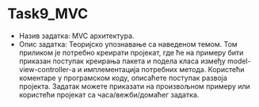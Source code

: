 # Task9_MVC

- Назив задатка: MVC архитектура. 
- Опис задатка: Теоријско упознавање са наведеном темом. Том приликом је потребно креирати пројекат, где ће на примеру бити приказан 
поступак креирања пакета и подела класа између model-view-controller-a и имплементација потребних метода. Користећи коментаре у 
програмском коду, описаћете поступак развоја пројекта. Задатак можете приказати на произвољном примеру или користећи пројекат са 
часа/вежби/домаћег задатка.
